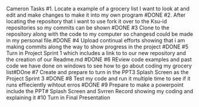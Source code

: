 Cameron Tasks
#1. Locate a example of a grocery list I want to look at and edit and make changes to make it into my own program #DONE
#2. After locating the repository that i want to use fork it over to the Ksu-id repositories so my commits can be shown #DONE
#3 Clone to the repository along with the code to my computer so changesd could be made in my personal file.#DONE
#4 Upload continual efforts showing that i am making commits along the way to show progress in the project #DONE
#5 Turn in Project Sprint 1 which includes a link to to our new repository and the creation of our Readme.md #DONE
#6 REview code examples and past code we have done on windows to see how to go about coding my grocery list#DOne
#7 Create and prepare to turn in the PPT3  Splash Screen as the Project Sprint 3 #DONE
#8 Test my code and run it multiple time to see if it runs effieciently wihtout erros #DONE
#9 Prepare to make a powerpoint include the PPT# Splash Screen and Svrren Record showing my coding and explaining it
#10 Turn in Final Presentation 
